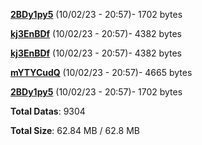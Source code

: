 [**2BDy1py5**](/data/2BDy1py5.txt) (10/02/23 - 20:57)- 1702 bytes

[**kj3EnBDf**](/data/kj3EnBDf.txt) (10/02/23 - 20:57)- 4382 bytes

[**kj3EnBDf**](/data/kj3EnBDf.txt) (10/02/23 - 20:57)- 4382 bytes

[**mYTYCudQ**](/data/mYTYCudQ.txt) (10/02/23 - 20:57)- 4665 bytes

[**2BDy1py5**](/data/2BDy1py5.txt) (10/02/23 - 20:57)- 1702 bytes

**Total Datas**: 9304

**Total Size**: 62.84 MB / 62.8 MB